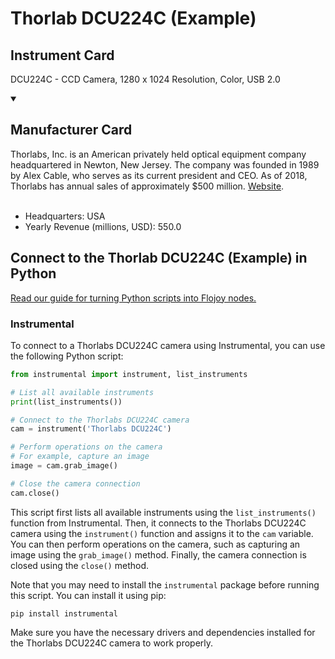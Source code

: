 
# Thorlab DCU224C (Example)

## Instrument Card

DCU224C - CCD Camera, 1280 x 1024 Resolution, Color, USB 2.0

<details open>
<summary><h2>Manufacturer Card</h2></summary>
Thorlabs, Inc. is an American privately held optical equipment company headquartered in Newton, New Jersey. The company was founded in 1989 by Alex Cable, who serves as its current president and CEO. As of 2018, Thorlabs has annual sales of approximately $500 million. <a href=https://www.thorlabs.com/>Website</a>.
<br><br>
<ul>
  <li>Headquarters: USA</li>
  <li>Yearly Revenue (millions, USD): 550.0</li>
</ul>
</details>

## Connect to the Thorlab DCU224C (Example) in Python

[Read our guide for turning Python scripts into Flojoy nodes.](https://docs.flojoy.ai/custom-nodes/creating-custom-node/)


### Instrumental

To connect to a Thorlabs DCU224C camera using Instrumental, you can use the following Python script:

```python
from instrumental import instrument, list_instruments

# List all available instruments
print(list_instruments())

# Connect to the Thorlabs DCU224C camera
cam = instrument('Thorlabs DCU224C')

# Perform operations on the camera
# For example, capture an image
image = cam.grab_image()

# Close the camera connection
cam.close()
```

This script first lists all available instruments using the `list_instruments()` function from Instrumental. Then, it connects to the Thorlabs DCU224C camera using the `instrument()` function and assigns it to the `cam` variable. You can then perform operations on the camera, such as capturing an image using the `grab_image()` method. Finally, the camera connection is closed using the `close()` method.

Note that you may need to install the `instrumental` package before running this script. You can install it using pip:

```
pip install instrumental
```

Make sure you have the necessary drivers and dependencies installed for the Thorlabs DCU224C camera to work properly.

